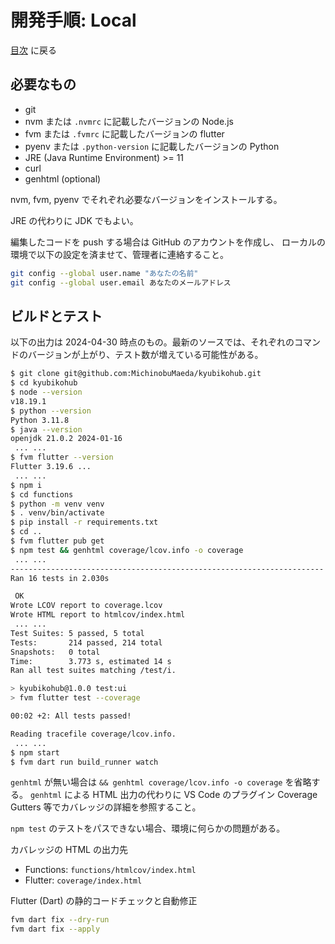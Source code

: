 # 開発手順: Local

[目次](index.md) に戻る

## 必要なもの

- git
- nvm または `.nvmrc` に記載したバージョンの Node.js
- fvm または `.fvmrc` に記載したバージョンの flutter
- pyenv または `.python-version` に記載したバージョンの Python
- JRE (Java Runtime Environment) >= 11
- curl
- genhtml (optional)

nvm, fvm, pyenv でそれぞれ必要なバージョンをインストールする。

JRE の代わりに JDK でもよい。

編集したコードを push する場合は GitHub のアカウントを作成し、
ローカルの環境で以下の設定を済ませて、管理者に連絡すること。

```bash
git config --global user.name "あなたの名前"
git config --global user.email あなたのメールアドレス
```

## ビルドとテスト

以下の出力は 2024-04-30 時点のもの。最新のソースでは、それぞれのコマンドのバージョンが上がり、テスト数が増えている可能性がある。

```bash
$ git clone git@github.com:MichinobuMaeda/kyubikohub.git
$ cd kyubikohub
$ node --version
v18.19.1
$ python --version
Python 3.11.8
$ java --version
openjdk 21.0.2 2024-01-16
 ... ...
$ fvm flutter --version
Flutter 3.19.6 ...
 ... ...
$ npm i
$ cd functions
$ python -m venv venv
$ . venv/bin/activate
$ pip install -r requirements.txt
$ cd ..
$ fvm flutter pub get
$ npm test && genhtml coverage/lcov.info -o coverage
 ... ...
----------------------------------------------------------------------
Ran 16 tests in 2.030s

 OK
Wrote LCOV report to coverage.lcov
Wrote HTML report to htmlcov/index.html
 ... ...
Test Suites: 5 passed, 5 total
Tests:       214 passed, 214 total
Snapshots:   0 total
Time:        3.773 s, estimated 14 s
Ran all test suites matching /test/i.

> kyubikohub@1.0.0 test:ui
> fvm flutter test --coverage

00:02 +2: All tests passed!

Reading tracefile coverage/lcov.info.
 ... ...
$ npm start
$ fvm dart run build_runner watch
```

`genhtml` が無い場合は `&& genhtml coverage/lcov.info -o coverage` を省略する。
`genhtml` による HTML 出力の代わりに VS Code のプラグイン Coverage Gutters 等でカバレッジの詳細を参照すること。

`npm test` のテストをパスできない場合、環境に何らかの問題がある。

カバレッジの HTML の出力先

- Functions: `functions/htmlcov/index.html`
- Flutter: `coverage/index.html`

Flutter (Dart) の静的コードチェックと自動修正

```bash
fvm dart fix --dry-run
fvm dart fix --apply
```
